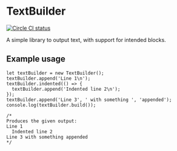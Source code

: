 # TextBuilder

[![Circle CI status](https://circleci.com/gh/fwouts/textbuilder.svg?&style=shield)](https://circleci.com/gh/fwouts/textbuilder)

A simple library to output text, with support for intended blocks.

## Example usage

```
let textBuilder = new TextBuilder();
textBuilder.append('Line 1\n');
textBuilder.indented(() => {
  textBuilder.append('Indented line 2\n');
});
textBuilder.append('Line 3', ' with something ', 'appended');
console.log(textBuilder.build());

/*
Produces the given output:
Line 1
  Indented line 2
Line 3 with something appended
*/
```
